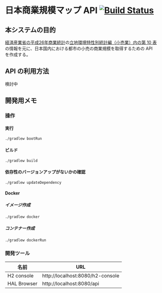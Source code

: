 # 日本商業規模マップ API [![Build Status](https://travis-ci.org/ptiringo/japan-commercial-map-api.svg?branch=master)](https://travis-ci.org/ptiringo/japan-commercial-map-api)
## 本システムの目的
[経済産業省の平成26年商業統計](http://www.meti.go.jp/statistics/tyo/syougyo/result-2.html)の[立地環境特性別統計編（小売業）内の第 10 表](http://www.meti.go.jp/statistics/tyo/syougyo/result-2/h26/index-ricchidata.html)の情報を元に、日本国内における都市の小売の商業規模を取得するための API を作成する。

## API の利用方法
検討中

## 開発用メモ
### 操作
#### 実行
`./gradlew bootRun`

#### ビルド
`./gradlew build`

#### 依存性のバージョンアップがないかの確認
`./gradlew updateDependency`

#### Docker
##### イメージ作成
`./gradlew docker`

##### コンテナー作成
`./gradlew dockerRun`

### 開発ツール
| 名前        | URL                              |
| ----------- | -------------------------------- |
| H2 console  | http://localhost:8080/h2-console |
| HAL Browser | http://localhost:8080/api        |
